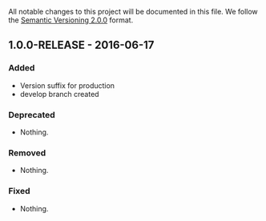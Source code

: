 All notable changes to this project will be documented in this file.
We follow the [Semantic Versioning 2.0.0](http://semver.org/) format.


## 1.0.0-RELEASE - 2016-06-17

### Added
- Version suffix for production
- develop branch created

### Deprecated
- Nothing.

### Removed
- Nothing.

### Fixed
- Nothing.
